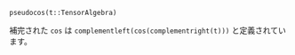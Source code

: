 ```
pseudocos(t::TensorAlgebra)
```

補完された `cos` は `complementleft(cos(complementright(t)))` と定義されています。
